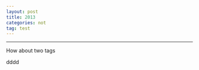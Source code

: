 ```yaml
---
layout: post
title: 2013
categories: not
tag: test
---
```


***************************

How about two tags



dddd



